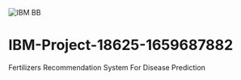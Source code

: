 ![IBM BB](https://user-images.githubusercontent.com/113424399/202221352-2ea65224-6038-4bef-a669-b95bd3b32f69.png)
# IBM-Project-18625-1659687882
Fertilizers Recommendation System For Disease Prediction
